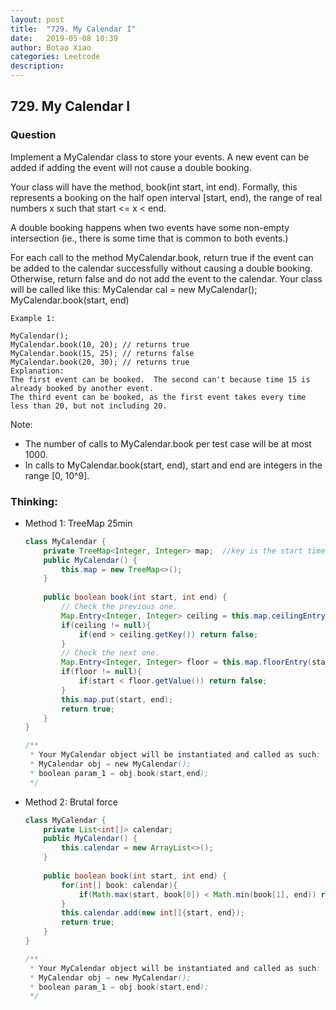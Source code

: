 ```yaml
---
layout: post
title:  "729. My Calendar I"
date:   2019-05-08 10:39
author: Botao Xiao
categories: Leetcode
description:
---
```

## 729. My Calendar I

### Question
Implement a MyCalendar class to store your events. A new event can be added if adding the event will not cause a double booking.

Your class will have the method, book(int start, int end). Formally, this represents a booking on the half open interval [start, end), the range of real numbers x such that start <= x < end.

A double booking happens when two events have some non-empty intersection (ie., there is some time that is common to both events.)

For each call to the method MyCalendar.book, return true if the event can be added to the calendar successfully without causing a double booking. Otherwise, return false and do not add the event to the calendar.
Your class will be called like this: MyCalendar cal = new MyCalendar(); MyCalendar.book(start, end)

```
Example 1:

MyCalendar();
MyCalendar.book(10, 20); // returns true
MyCalendar.book(15, 25); // returns false
MyCalendar.book(20, 30); // returns true
Explanation: 
The first event can be booked.  The second can't because time 15 is already booked by another event.
The third event can be booked, as the first event takes every time less than 20, but not including 20.
```
 

Note:
* The number of calls to MyCalendar.book per test case will be at most 1000.
* In calls to MyCalendar.book(start, end), start and end are integers in the range [0, 10^9].




### Thinking:
* Method 1: TreeMap 25min
    ```Java
    class MyCalendar {
        private TreeMap<Integer, Integer> map;  //key is the start time and end is the end time
        public MyCalendar() {
            this.map = new TreeMap<>();
        }
        
        public boolean book(int start, int end) {
            // Check the previous one.
            Map.Entry<Integer, Integer> ceiling = this.map.ceilingEntry(start);
            if(ceiling != null){
                if(end > ceiling.getKey()) return false;
            }
            // Check the next one.
            Map.Entry<Integer, Integer> floor = this.map.floorEntry(start);
            if(floor != null){
                if(start < floor.getValue()) return false;
            }
            this.map.put(start, end);
            return true;
        }
    }
    
    /**
     * Your MyCalendar object will be instantiated and called as such:
     * MyCalendar obj = new MyCalendar();
     * boolean param_1 = obj.book(start,end);
     */
    ```

* Method 2: Brutal force
	```Java
	class MyCalendar {
		private List<int[]> calendar;
		public MyCalendar() {
			this.calendar = new ArrayList<>();
		}
		
		public boolean book(int start, int end) {
			for(int[] book: calendar){
				if(Math.max(start, book[0]) < Math.min(book[1], end)) return false;
			}
			this.calendar.add(new int[]{start, end});
			return true;
		}
	}

	/**
	 * Your MyCalendar object will be instantiated and called as such:
	 * MyCalendar obj = new MyCalendar();
	 * boolean param_1 = obj.book(start,end);
	 */
	```